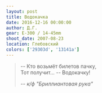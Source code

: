 ```yaml
---
layout: post
title: Водокачка
date: 2016-12-16 00:00:00
author: Д.Г.
gear: E-300 / 14-45mm
shoot_date: 2007-08-23
location: Глебовский
colors: ['29303d', '13141a']
---
```


> -- Кто возьмёт билетов пачку,  
> Тот получит... -- Водокачку!  
>
> -- <cite>к/ф "Бриллиантовая рука"</cite>
